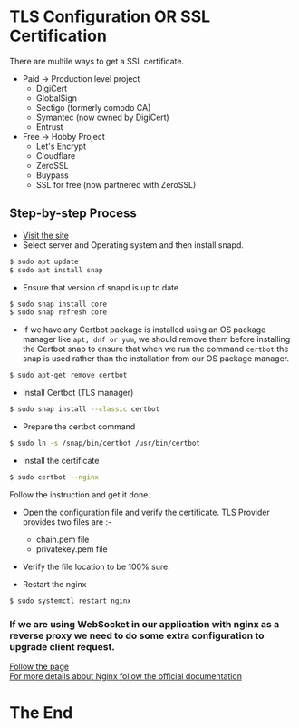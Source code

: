 # TLS Configuration OR SSL Certification

There are multile ways to get a SSL certificate.

- Paid -> Production level project
  - DigiCert
  - GlobalSign
  - Sectigo (formerly comodo CA)
  - Symantec (now owned by DigiCert)
  - Entrust
- Free -> Hobby Project
  - Let's Encrypt
  - Cloudflare
  - ZeroSSL
  - Buypass
  - SSL for free (now partnered with ZeroSSL)

## Step-by-step Process

- [Visit the site](https://certbot.eff.org)
- Select server and Operating system and then install snapd.

```bash
$ sudo apt update
$ sudo apt install snap
```

- Ensure that version of snapd is up to date

```bash
$ sudo snap install core
$ sudo snap refresh core
```

- If we have any Certbot package is installed using an OS package manager like <code>apt, dnf or yum</code>, we should remove them before installing the Certbot snap to ensure that when we run the command <code>certbot</code> the snap is used rather than the installation from our OS package manager.

```bash
$ sudo apt-get remove certbot
```

- Install Certbot (TLS manager)

```bash
$ sudo snap install --classic certbot
```

- Prepare the certbot command

```bash
$ sudo ln -s /snap/bin/certbot /usr/bin/certbot
```

- Install the certificate

```bash
$ sudo certbot --nginx
```

Follow the instruction and get it done.

- Open the configuration file and verify the certificate. TLS Provider provides two files are :-

  - chain.pem file
  - privatekey.pem file

- Verify the file location to be 100% sure.
- Restart the nginx

```bash
$ sudo systemctl restart nginx
```

### If we are using WebSocket in our application with nginx as a reverse proxy we need to do some extra configuration to upgrade client request.

[Follow the page](https://nginx.com/blog/websocket-nginx/)
<br>
[For more details about Nginx follow the official documentation](https://nginx.org)

# The End
